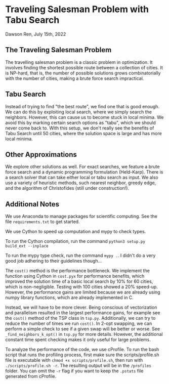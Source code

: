 # Traveling Salesman Problem with Tabu Search

Dawson Ren, July 15th, 2022

## The Traveling Salesman Problem
The travelling salesman problem is a classic problem in optimization. It involves finding the shortest possible route between a collection of cities. It is NP-hard, that is, the number of possible solutions grows combinatorially with the number of cities, making a brute force search impractical.

## Tabu Search
Instead of trying to find "the best route", we find one that is good enough. We can do this by exploiting local search, where we simply search the neighbors. However, this can cause us to become stuck in local minima. We avoid this by marking certain search options as "tabu", which we should never come back to. With this setup, we don't really see the benefits of Tabu Search until 50 cities, where the solution space is large and has more local minima.

## Other Approximations
We explore other solutions as well. For exact searches, we feature a brute force search and a dynamic programming formulation (Held-Karp). There is a search solver that can take either local or tabu search as input. We also use a variety of heuristic methods, such nearest neighbor, greedy edge, and the algorithm of Christofides (still under construction!). 

## Additional Notes
We use Anaconda to manage packages for scientific computing. See the file `requirements.txt` to get started.

We use Cython to speed up computation and mypy to check types.

To run the Cython compilation, run the command `python3 setup.py build_ext --inplace`

To run the mypy type check, run the command `mypy .`. I didn't do a very good job adhering to their guidelines though...

The `cost()` method is the performance bottleneck. We implement the function using Cython in `cost.pyx` for performance benefits, which improved the solution time of a basic local search by 10% for 60 cities, which is non-negligible. Testing with 100 cities showed a 20% speed-up. However, the performance gains are limited because we are already using numpy library functions, which are already implemented in C.

Instead, we will have to be more clever. Being conscious of vectorization and parallelism resulted in the largest performance gains, for example see the `cost()` method of the TSP class in `tsp.py`. Additionally, we can try to reduce the number of times we run `cost()`. In 2-opt swapping, we can perform a simple check to see if a given swap will be better or worse. See `_find_neighbors_k_opt()` in `tsp.py` for more details. However, the additional constant time spent checking makes it only useful for large problems.

To analyze the performance of the code, we use cProfile. To run the bash script that runs the profiling process, first make sure the scripts/profile.sh file is executable with `chmod +x scripts/profile.sh`, then run with `./scripts/profile.sh -r`. The resulting output will be in the `/profiles` folder. You can omit the `-r` flag if you want to keep the `.pstats` file generated from cProfile.




